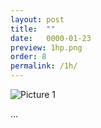 ```yaml
---
layout: post
title:  ""
date:   0000-01-23
preview: 1hp.png
order: 8
permalink: /1h/
---
```


![Picture 1]({{site.baseurl}}/images/1h.png?auto=yes)

...
